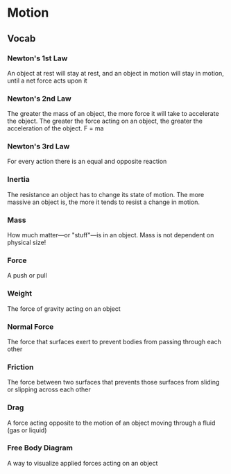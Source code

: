 # Motion

## Vocab

### Newton's 1st Law

An object at rest will stay at rest, and an object in
motion will stay in motion, until a net force acts upon it

### Newton's 2nd Law

The greater the mass of an object, the more force it will take to accelerate the object. The greater the force acting on an object, the greater the acceleration of the object. F = ma

### Newton's 3rd Law

For every action there is an equal and opposite reaction

### Inertia

The resistance an object has to change its state of motion. The more massive an object is, the more it tends to resist a change in motion.

### Mass

How much matter—or "stuff"—is in an object. Mass is not dependent on physical size!

### Force

A push or pull

### Weight

The force of gravity acting on an object

### Normal Force

The force that surfaces exert to prevent bodies from passing through each other

### Friction

The force between two surfaces that prevents those surfaces from sliding or slipping across each other

### Drag

A force acting opposite to the motion of an object moving through a fluid (gas or liquid)

### Free Body Diagram

A way to visualize applied forces acting on an object
